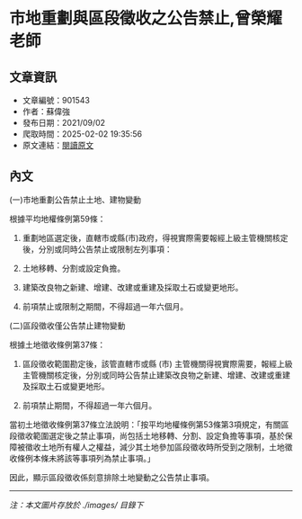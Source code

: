 # 市地重劃與區段徵收之公告禁止,曾榮耀老師

## 文章資訊
- 文章編號：901543
- 作者：蘇偉強
- 發布日期：2021/09/02
- 爬取時間：2025-02-02 19:35:56
- 原文連結：[閱讀原文](https://real-estate.get.com.tw/Columns/detail.aspx?no=901543)

## 內文
(一)市地重劃公告禁止土地、建物變動

根據平均地權條例第59條：

1. 重劃地區選定後，直轄市或縣(市)政府，得視實際需要報經上級主管機關核定後，分別或同時公告禁止或限制左列事項：

1. 土地移轉、分割或設定負擔。

2. 建築改良物之新建、增建、改建或重建及採取土石或變更地形。

2. 前項禁止或限制之期間，不得超過一年六個月。

(二)區段徵收僅公告禁止建物變動

根據土地徵收條例第37條：

1. 區段徵收範圍勘定後，該管直轄市或縣 (市) 主管機關得視實際需要，報經上級主管機關核定後，分別或同時公告禁止建築改良物之新建、增建、改建或重建及採取土石或變更地形。

2. 前項禁止期間，不得超過一年六個月。

當初土地徵收條例第37條立法說明：「按平均地權條例第53條第3項規定，有關區段徵收範圍選定後之禁止事項，尚包括土地移轉、分割、設定負擔等事項，基於保障被徵收土地所有權人之權益，減少其土地參加區段徵收時所受到之限制，土地徵收條例本條未將該等事項列為禁止事項。」

因此，顯示區段徵收係刻意排除土地變動之公告禁止事項。

---
*注：本文圖片存放於 ./images/ 目錄下*
